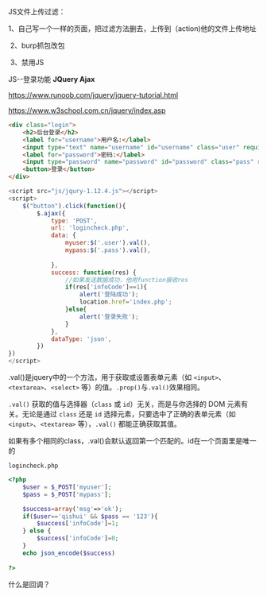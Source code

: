 JS文件上传过滤：

​	1、自己写一个一样的页面，把过滤方法删去，上传到（action)他的文件上传地址

​	2、burp抓包改包

​	3、禁用JS



JS--登录功能 **JQuery  Ajax** 

https://www.runoob.com/jquery/jquery-tutorial.html

https://www.w3school.com.cn/jquery/index.asp

```html
<div class="login">
    <h2>后台登录</h2>
    <label for="username">用户名:</label>
    <input type="text" name="username" id="username" class="user" required>
    <label for="password">密码:</label>
    <input type="password" name="password" id="password" class="pass" required>
    <button>登录</button>
</div>
```



```js
<script src="js/jqury-1.12.4.js"></script>
<script>
    $("button").click(function(){
    	$.ajax({
            type: 'POST',
            url: 'logincheck.php',
            data: {
                myuser:$('.user').val(),
                mypass:$('.pass').val(),
                
            },
            success: function(res) {
                //如果发送数据成功，他用function接收res
                if(res['infoCode']==1){
                    alert('登陆成功');
                    location.href='index.php';
                }else{
                    alert('登录失败');
                }
            },
            dataType: 'json',
        })
})
</script>
```

.val()是jquery中的一个方法，用于获取或设置表单元素（如 `<input>`、`<textarea>`、`<select>` 等）的值。`.prop()`与`.val()`效果相同。

`.val()` 获取的值与选择器（`class` 或 `id`）无关，而是与你选择的 DOM 元素有关。无论是通过 `class` 还是 `id` 选择元素，只要选中了正确的表单元素（如 `<input>`、`<textarea>` 等），`.val()` 都能正确获取其值。

如果有多个相同的class，.val()会默认返回第一个匹配的。id在一个页面里是唯一的



`logincheck.php`

```php
<?php
    $user = $_POST['myuser'];
	$pass = $_POST['mypass'];

	$success=array('msg'=>'ok');
	if($user=='qishui' && $pass == '123'){
        $success['infoCode']=1;
    } else {
        $success['infoCode']=0;
    }
	echo json_encode($success)
        
?>
```



什么是回调？